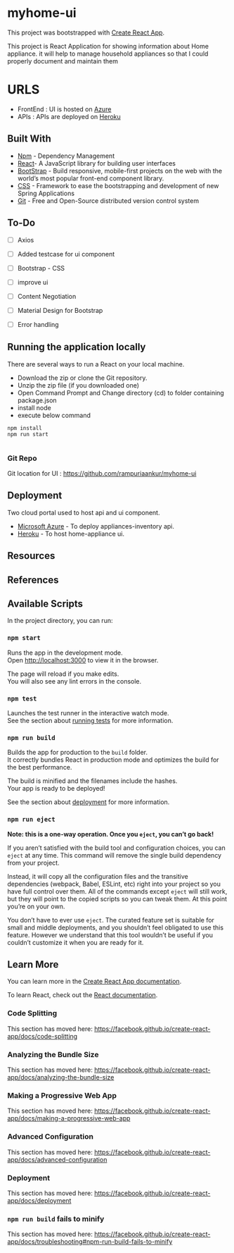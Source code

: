# myhome-ui
This project was bootstrapped with [Create React App](https://github.com/facebook/create-react-app).


This project is React Application for showing information about Home appliance. it will  help to manage  household appliances so that I could properly document and
maintain them

# URLS

* FrontEnd : UI is hosted on [Azure](https://home-appliance-app.azurewebsites.net/appliances)
* APIs :   APIs are deployed on [Heroku](https://home-appliance.herokuapp.com/product)

## Built With

* 	[Npm](https://maven.apache.org/) - Dependency Management
* 	[React](https://reactjs.org/)- A JavaScript library for building user interfaces
 *	[BootStrap](https://getbootstrap.com/) - Build responsive, mobile-first projects on the web with the world’s most popular front-end component library.
 *	[CSS](https://spring.io/projects/spring-boot) - Framework to ease the bootstrapping and development of new Spring Applications
* 	[Git](https://git-scm.com/) - Free and Open-Source distributed version control system 


## To-Do

- [ ] Axios 
- [ ] Added testcase for ui component
- [ ] Bootstrap - CSS
- [ ]  improve ui 
- [ ] Content Negotiation
- [ ] Material Design for Bootstrap
- [ ] Error handling


## Running the application locally

There are several ways to run a React on your local machine. 
- Download the zip or clone the Git repository.
- Unzip the zip file (if you downloaded one)
- Open Command Prompt and Change directory (cd) to folder containing package.json
- install node
- execute below command
```shell
npm install 
npm run start


```
### Git Repo
Git location for UI : https://github.com/rampuriaankur/myhome-ui


## Deployment 
Two cloud portal used to host api and ui component.
* [Microsoft Azure](https://azure.microsoft.com/) - To deploy appliances-inventory api.
* [Heroku](https://www.heroku.com/) - To host home-appliance ui.


 
## Resources


## References


## Available Scripts

In the project directory, you can run:

### `npm start`

Runs the app in the development mode.<br />
Open [http://localhost:3000](http://localhost:3000) to view it in the browser.

The page will reload if you make edits.<br />
You will also see any lint errors in the console.

### `npm test`

Launches the test runner in the interactive watch mode.<br />
See the section about [running tests](https://facebook.github.io/create-react-app/docs/running-tests) for more information.

### `npm run build`

Builds the app for production to the `build` folder.<br />
It correctly bundles React in production mode and optimizes the build for the best performance.

The build is minified and the filenames include the hashes.<br />
Your app is ready to be deployed!

See the section about [deployment](https://facebook.github.io/create-react-app/docs/deployment) for more information.

### `npm run eject`

**Note: this is a one-way operation. Once you `eject`, you can’t go back!**

If you aren’t satisfied with the build tool and configuration choices, you can `eject` at any time. This command will remove the single build dependency from your project.

Instead, it will copy all the configuration files and the transitive dependencies (webpack, Babel, ESLint, etc) right into your project so you have full control over them. All of the commands except `eject` will still work, but they will point to the copied scripts so you can tweak them. At this point you’re on your own.

You don’t have to ever use `eject`. The curated feature set is suitable for small and middle deployments, and you shouldn’t feel obligated to use this feature. However we understand that this tool wouldn’t be useful if you couldn’t customize it when you are ready for it.

## Learn More

You can learn more in the [Create React App documentation](https://facebook.github.io/create-react-app/docs/getting-started).

To learn React, check out the [React documentation](https://reactjs.org/).

### Code Splitting

This section has moved here: https://facebook.github.io/create-react-app/docs/code-splitting

### Analyzing the Bundle Size

This section has moved here: https://facebook.github.io/create-react-app/docs/analyzing-the-bundle-size

### Making a Progressive Web App

This section has moved here: https://facebook.github.io/create-react-app/docs/making-a-progressive-web-app

### Advanced Configuration

This section has moved here: https://facebook.github.io/create-react-app/docs/advanced-configuration

### Deployment

This section has moved here: https://facebook.github.io/create-react-app/docs/deployment

### `npm run build` fails to minify

This section has moved here: https://facebook.github.io/create-react-app/docs/troubleshooting#npm-run-build-fails-to-minify
